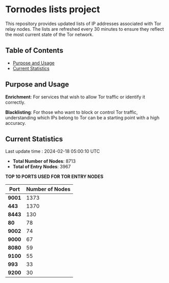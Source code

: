 # Tornodes lists project

This repository provides updated lists of IP addresses associated with Tor relay nodes. The lists are refreshed every 30 minutes to ensure they reflect the most current state of the Tor network.

## Table of Contents

- [Purpose and Usage](#purpose-and-usage)
- [Current Statistics](#current-statistics)


## Purpose and Usage

**Enrichment**: For services that wish to allow Tor traffic or identify it correctly.

**Blacklisting**: For those who want to block or control Tor traffic, understanding which IPs belong to Tor can be a starting point with a high accuracy.

## Current Statistics

Last update time : 2024-02-18 05:00:10 UTC

- **Total Number of Nodes**: 8713
- **Total of Entry Nodes**: 3967

**TOP 10 PORTS USED FOR TOR ENTRY NODES**

| **Port** | **Number of Nodes** |
|------|-----------------|
| **9001**   | 1373  |
| **443**   | 1370  |
| **8443**   | 130  |
| **80**   | 78  |
| **9002**   | 74  |
| **9000**   | 67  |
| **8080**   | 59  |
| **9100**   | 55  |
| **993**   | 33  |
| **9200**   | 30  |

